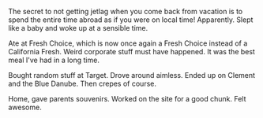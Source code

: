 The secret to not getting jetlag when you come back from vacation is to spend the entire time abroad as if you were on local time! Apparently. Slept like a baby and woke up at a sensible time.

Ate at Fresh Choice, which is now once again a Fresh Choice instead of a California Fresh. Weird corporate stuff must have happened. It was the best meal I've had in a long time.

Bought random stuff at Target. Drove around aimless. Ended up on Clement and the Blue Danube. Then crepes of course.

Home, gave parents souvenirs. Worked on the site for a good chunk. Felt awesome.
